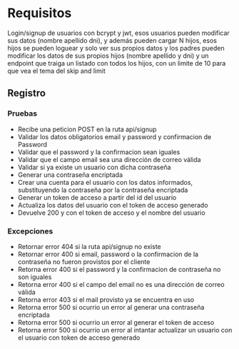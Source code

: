 # Requisitos

Login/signup de usuarios con bcrypt y jwt, esos usuarios pueden modificar sus datos (nombre apellido dni), y además pueden cargar N hijos, esos hijos se pueden loguear y solo ver sus propios datos y los padres pueden modificar los datos de sus propios hijos (nombre apellido y dni) y un endpoint que traiga un listado con todos los hijos, con un limite de 10 para que vea el tema del skip and limit

## Registro

### Pruebas

- Recibe una peticion POST en la ruta api/signup
- Validar los datos obligatorios email y password y confirmacion de Password
- Validar que el password y la confirmacion sean iguales
- Validar que el campo email sea una dirección de correo válida
- Validar si ya existe un usuario con dicha contraseña
- Generar una contraseña encriptada
- Crear una cuenta para el usuario con los datos informados, substituyendo la contraseña por la contraseña encriptada
- Generar un token de acceso a partir del id del usuario
- Actualiza los datos del usuario con el token de acceso generado
- Devuelve 200 y con el token de acceso y el nombre del usuario

### Excepciones

- Retornar error 404 si la ruta api/signup no existe
- Retornar error 400 si email, password o la confirmacion de la contraseña no fueron provistos por el cliente
- Retorna error 400 si el password y la confirmacion de contraseña no son iguales
- Retorna error 400 si el campo del email no es una dirección de correo válida
- Retorna error 403 si el mail provisto ya se encuentra en uso
- Retorna error 500 si ocurrio un error al generar una contraseña encriptada
- Retorna error 500 si ocurrio un error al generar el token de acceso
- Retorna error 500 si ocurrio un error al intantar actualizar un usuario con el usuario con token de acceso generado
